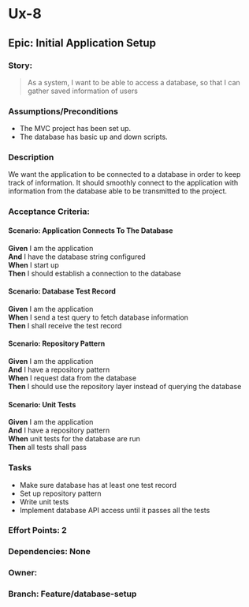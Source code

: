 # Ux-8 

## Epic: Initial Application Setup

### Story: 
> As a system, I want to be able to access a database, so that I can gather saved information of users

### Assumptions/Preconditions
- The MVC project has been set up.
- The database has basic up and down scripts.

### Description
We want the application to be connected to a database in order to keep track of information. It should smoothly connect to the application with information from the database able to be transmitted to the project.

### Acceptance Criteria:

#### Scenario: Application Connects To The Database  

**Given** I am the application  
**And** I have the database string configured  
**When** I start up  
**Then** I should establish a connection to the database

#### Scenario: Database Test Record  

**Given** I am the application  
**When** I send a test query to fetch database information  
**Then** I shall receive the test record

#### Scenario: Repository Pattern

**Given** I am the application  
**And** I have a repository pattern  
**When** I request data from the database  
**Then** I should use the repository layer instead of querying the database

 #### Scenario: Unit Tests 

**Given** I am the application  
**And** I have a repository pattern  
**When** unit tests for the database are run  
**Then** all tests shall pass

### Tasks
- Make sure database has at least one test record
- Set up repository pattern
- Write unit tests
- Implement database API access until it passes all the tests

### Effort Points: 2
### Dependencies: None
### Owner: 
### Branch: Feature/database-setup



